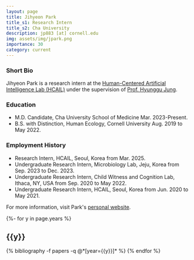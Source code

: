 ```yaml
---
layout: page
title: Jihyeon Park
title_s1: Research Intern
title_s2: Cha University
description: jp883 [at] cornell.edu
img: assets/img/jpark.png
importance: 30
category: current
---
```


### Short Bio
<p>Jihyeon Park is a research intern at the <a href="http://hcail.snu.ac.kr">Human-Centered Artificial Intelligence Lab (HCAIL)</a> under the supervision of <a href="http://hyunggujung.com">Prof. Hyunggu Jung</a>.
</p>

### Education
<ul>
<li>M.D. Candidate, Cha University School of Medicine Mar. 2023-Present.
</li>
<li>B.S. with Distinction, Human Ecology, Cornell University Aug. 2019 to May 2022.
</li>
</ul>

### Employment History
<ul>
<li>Research Intern, HCAIL, Seoul, Korea from Mar. 2025.</li>
<li>Undergraduate Research Intern, Microbiology Lab, Jeju, Korea from Sep. 2023 to Dec. 2023.</li>
<li>Undergraduate Research Intern, Child Witness and Cognition Lab, Ithaca, NY, USA from Sep. 2020 to May 2022.</li>
<li>Undergraduate Research Intern, HCAIL, Seoul, Korea from Jun. 2020 to May 2021.</li>
</ul>

For more information, visit Park's [personal website](https://jihyeonpark.super.site/).
<!-- _pages/publications.md -->
<div class="publications">

{%- for y in page.years %}
  <h2 class="year">{{y}}</h2>
  {% bibliography -f papers -q @*[year={{y}}]* %}
{% endfor %}

</div>

